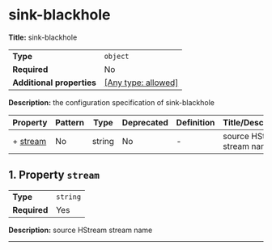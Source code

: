 # sink-blackhole

**Title:** sink-blackhole

|                           |                                                                           |
| ------------------------- | ------------------------------------------------------------------------- |
| **Type**                  | `object`                                                                  |
| **Required**              | No                                                                        |
| **Additional properties** | [[Any type: allowed]](# "Additional Properties of any type are allowed.") |

**Description:** the configuration specification of sink-blackhole

| Property             | Pattern | Type   | Deprecated | Definition | Title/Description          |
| -------------------- | ------- | ------ | ---------- | ---------- | -------------------------- |
| + [stream](#stream ) | No      | string | No         | -          | source HStream stream name |

## <a name="stream"></a>1. Property `stream`

|              |          |
| ------------ | -------- |
| **Type**     | `string` |
| **Required** | Yes      |

**Description:** source HStream stream name

----------------------------------------------------------------------------------------------------------------------------
